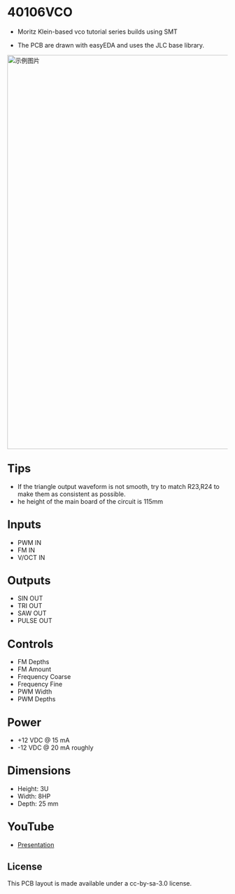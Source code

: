 # 40106VCO
- Moritz Klein-based vco tutorial series builds using SMT

- The PCB are drawn with easyEDA and uses the JLC base library.

<img src="VCO.jpg" alt="示例图片" width="900"/>

## <span style="font-size: larger;">Tips</span>
  
- If the triangle output waveform is not smooth, try to match R23,R24 to make them as consistent as possible.
- he height of the main board of the circuit is 115mm

## <span style="font-size: larger;">Inputs</span>

- PWM IN
- FM IN
- V/OCT IN
  
## <span style="font-size: larger;">Outputs</span>

- SIN OUT
- TRI OUT
- SAW OUT 
- PULSE OUT

## <span style="font-size: larger;">Controls</span>

- FM Depths
- FM Amount
- Frequency Coarse
- Frequency Fine
- PWM Width
- PWM Depths

## <span style="font-size: larger;">Power</span>

- +12 VDC @ 15 mA
- -12 VDC @ 20 mA roughly
  
## <span style="font-size: larger;">Dimensions</span>

- Height: 3U
- Width: 8HP
- Depth: 25 mm

## <span style="font-size: larger;">YouTube </span>

- [Presentation](https://www.youtube.com/watch?v=QiLeUSpJTN0&t)

## License
This PCB layout is made available under a cc-by-sa-3.0 license.

